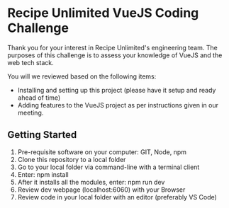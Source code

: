 # Recipe Unlimited VueJS Coding Challenge

Thank you for your interest in Recipe Unlimited's engineering team. The purposes of this challenge is to assess your knowledge of VueJS and the web tech stack.

You will we reviewed based on the following items:
- Installing and setting up this project (please have it setup and ready ahead of time)
- Adding features to the VueJS project as per instructions given in our meeting.

## Getting Started

1. Pre-requisite software on your computer:  GIT, Node, npm
2. Clone this repository to a local folder
3. Go to your local folder via command-line with a terminal client
4. Enter:  npm install
5. After it installs all the modules, enter:  npm run dev
6. Review dev webpage (localhost:6060) with your Browser
7. Review code in your local folder with an editor (preferably VS Code)
